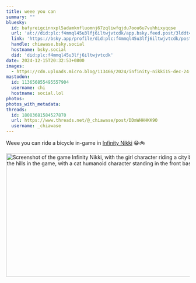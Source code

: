 ```yaml
---
title: weee you can
summary: ""
bluesky:
  id: bafyreigcinnxpl5adamknfluomnj67zqliwfqjdu7oou6u7vuhhixyqqse
  url: 'at://did:plc:f4mmql45u3lfj6iltwjvtcdk/app.bsky.feed.post/3lddt445lsb2c'
  link: 'https://bsky.app/profile/did:plc:f4mmql45u3lfj6iltwjvtcdk/post/3lddt445lsb2c'
  handle: chiawase.bsky.social
  hostname: bsky.social
  did: 'did:plc:f4mmql45u3lfj6iltwjvtcdk'
date: 2024-12-15T20:32:53+0800
images:
  - https://cdn.uploads.micro.blog/113466/2024/infinity-nikki15-dec-24-20-27-22.png
mastodon:
  id: 113656855495557904
  username: chi
  hostname: social.lol
photos: 
photos_with_metadata: 
threads:
  id: 18083681584527870
  url: https://www.threads.net/@_chiawase/post/DDmWHHHKK9O
  username: _chiawase
---
```


Weee you can ride a bicycle in-game in [Infinity Nikki](https://infinitynikki.infoldgames.com) 😁🚲



<img src="/img/uploads/2024/infinity-nikki15-dec-24-20-27-22.png" width="600" height="337" alt="Screenshot of the game Infinity Nikki, with the girl character riding a city bicycle around the hills in the game, with a cat humanoid character standing in the front basket.">
